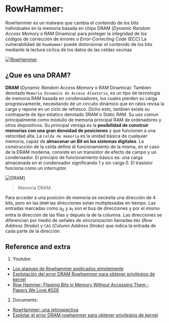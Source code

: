 # RowHammer: 
RowHammer es un malware que cambia el contenido de los bits individuales en la memoria basada en chips DRAM (_Dynamic Random Access Memory_ o RAM Dinamica) para proteger la integridad de los códigos de corrección de errores o _Error-Correcting Code_ (ECC) 
La vulnerabilidad de `RowHammer` puede distorsionar el contenido de los bits mediante la lectura cíclica de los datos de las celdas vecinas

[![RowHammer](https://www.linuxadictos.com/wp-content/uploads/row-Hammer.png)](https://www.youtube.com/watch?v=X8-X_52rg80&feature=emb_title)

## ¿Que es una DRAM?
__DRAM__ (_Dynamic Random Access Memory_ o RAM Dinamica): Tambien denotado     `Memoria Dinamico de Acceso Aleatorio`, es un tipo de tecnología de memoria RAM basada en condensadores, los cuales pierden su carga progresivamente, necesitando de un circuito dinámico que en ratos revisa la carga y repone en un ciclo de refresco. Dicho esto, tambien existe su contraparte de tipo estatico denotado SRAM o Static RAM.
Su uso comun principalmente como módullo de memoria principal RAM de ordenadores y otros dispositivos. Su principal ventaja es la __posibilidad de construir memorias con una gran densidad de posiciones__ y que funcionen a una velocidad alta.
La `celda de memoria` es la unidad básica de cualquier memoria, capaz de __almacenar un Bit en los sistemas digitales__. La construcción de la celda define el funcionamiento de la misma, en el caso de la DRAM moderna, consiste en un transistor de efecto de campo y un condensador. El principio de funcionamiento básico es: una carga almacenada en el condensador significando 1 y sin carga 0. El trasistor funciona como un interruptor.

![DRAM](https://upload.wikimedia.org/wikipedia/commons/thumb/e/e8/Memoria_RAM.JPG/800px-Memoria_RAM.JPG)]
>Memoria DRAM.

Para acceder a una posición de memoria se necesita una dirección de 4 bits, pero en las `DRAM` las direcciones estan multiplexadas en tiempo. Las entradas marcadas como  a<sub>0</sub> y a<sub>1</sub> son el bus de direcciones y por el mismo entra la dirección de las filas y depués la de la columna. Las direcciones se diferencian por medio de señales de sincronización llamadas `RAS` (*Row Address Strobe*) y `CAS` (*Column Address Stroke*) que indica la entrada de cada parte de la dirección.

## Reference and extra
1. Youtube: 
  - [Los ataques de Rowhammer explicados simplemente](https://www.youtube.com/watch?v=rGaF15-ko5w)
  - [Explotación del error DRAM Rowhammer para obtener privilegios de kernel](https://www.youtube.com/watch?v=0U7511Fb4to)
  - [Row Hammer: Flipping Bits in Memory Without Accessing Them - Papers We Love #026](https://www.youtube.com/watch?v=1iBpLhFN_OA)
2. Documents:
  - [RowHammer: una retrospectiva](https://arxiv.org/pdf/1904.09724.pdf)
  - [Explotar el error DRAM rowhammer para obtener privilegios de kernel](https://www.blackhat.com/docs/us-15/materials/us-15-Seaborn-Exploiting-The-DRAM-Rowhammer-Bug-To-Gain-Kernel-Privileges.pdf)
